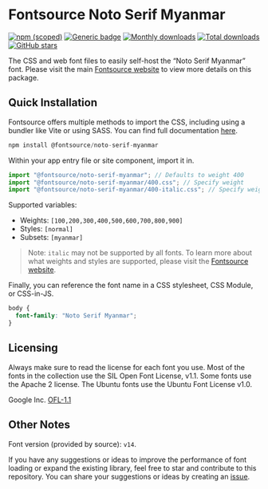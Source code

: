 # Fontsource Noto Serif Myanmar

[![npm (scoped)](https://img.shields.io/npm/v/@fontsource/noto-serif-myanmar?color=brightgreen)](https://www.npmjs.com/package/@fontsource/noto-serif-myanmar) [![Generic badge](https://img.shields.io/badge/fontsource-passing-brightgreen)](https://github.com/fontsource/fontsource) [![Monthly downloads](https://badgen.net/npm/dm/@fontsource/noto-serif-myanmar)](https://github.com/fontsource/fontsource) [![Total downloads](https://badgen.net/npm/dt/@fontsource/noto-serif-myanmar)](https://github.com/fontsource/fontsource) [![GitHub stars](https://img.shields.io/github/stars/fontsource/fontsource.svg?style=social&label=Star)](https://github.com/fontsource/fontsource/stargazers)

The CSS and web font files to easily self-host the “Noto Serif Myanmar” font. Please visit the main [Fontsource website](https://fontsource.org/fonts/noto-serif-myanmar) to view more details on this package.

## Quick Installation

Fontsource offers multiple methods to import the CSS, including using a bundler like Vite or using SASS. You can find full documentation [here](https://fontsource.org/docs/getting-started/introduction).

```javascript
npm install @fontsource/noto-serif-myanmar
```

Within your app entry file or site component, import it in.

```javascript
import "@fontsource/noto-serif-myanmar"; // Defaults to weight 400
import "@fontsource/noto-serif-myanmar/400.css"; // Specify weight
import "@fontsource/noto-serif-myanmar/400-italic.css"; // Specify weight and style
```

Supported variables:
- Weights: `[100,200,300,400,500,600,700,800,900]`
- Styles: `[normal]`
- Subsets: `[myanmar]`

> Note: `italic` may not be supported by all fonts. To learn more about what weights and styles are supported, please visit the [Fontsource website](https://fontsource.org/fonts/noto-serif-myanmar).

Finally, you can reference the font name in a CSS stylesheet, CSS Module, or CSS-in-JS.

```css
body {
  font-family: "Noto Serif Myanmar";
}
```

## Licensing
Always make sure to read the license for each font you use. Most of the fonts in the collection use the SIL Open Font License, v1.1. Some fonts use the Apache 2 license. The Ubuntu fonts use the Ubuntu Font License v1.0.

Google Inc.
[OFL-1.1](http://scripts.sil.org/OFL)

## Other Notes
Font version (provided by source): `v14`.

If you have any suggestions or ideas to improve the performance of font loading or expand the existing library, feel free to star and contribute to this repository. You can share your suggestions or ideas by creating an [issue](https://github.com/fontsource/fontsource/issues).